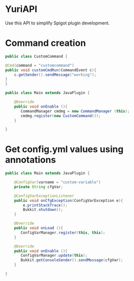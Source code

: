# YuriAPI

Use this API to simplify Spigot plugin development.

# Command creation

```java
public class CustomCommand {

@Cmd(command = "customcommand")
public void customCmdRun(CommandEvent c){
    c.getSender().sendMessage("working");
}
}
```

```java
public class Main extends JavaPlugin {

    @Override
    public void onEnable (){
       CommandManager cmdmg = new CommandManager (this);
       cmdmg.register(new CustomCommand());
    }

}
```

# Get config.yml values using annotations

```java
public class Main extends JavaPlugin {

    @ConfigVar(varname = "custom-variable")
    private String cfgVar;

    @ConfigVarExceptionListener
    public void onCfgException(ConfigVarException e){
        e.printStackTrace();
        Bukkit.shutdown();
    }

    @Override
    public void onLoad (){
       ConfigVarManager.register(this, this);
    }

    @Override
    public void onEnable (){
       ConfigVarManager.update(this);
       Bukkit.getConsoleSender().sendMessage(cfgVar);
    }

}
```
